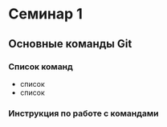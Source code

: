 
# Семинар 1

## Основные команды Git

### Список команд

* список
* список

### Инструкция по работе с командами